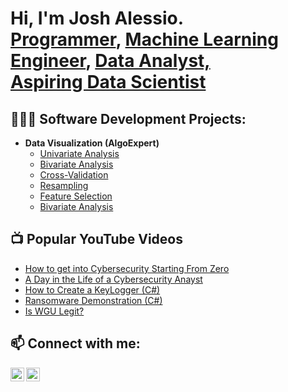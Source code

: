 <h1>Hi, I'm Josh Alessio. <br/><a href="https://github.com/JoshAlessio">Programmer</a>, <a href="https://www.linkedin.com/in/joshmadakor/">Machine Learning Engineer</a>, <a href="https://www.youtube.com/c/joshmadakor">Data Analyst, <br/>Aspiring Data Scientist</a></h1>

<h2>👨🏽‍💻 Software Development Projects:</h2>

- <b>Data Visualization (AlgoExpert)</b>
  - [Univariate Analysis](https://github.com/JoshAlessio/Data-Visualization)
  - [Bivariate Analysis](https://github.com/JoshAlessio/Data-Visualization)
  - [Cross-Validation](https://github.com/JoshAlessio/Data-Visualization)
  - [Resampling](https://github.com/JoshAlessio/Data-Visualization)
  - [Feature Selection](https://github.com/JoshAlessio/Data-Visualization)
  - [Bivariate Analysis](https://github.com/JoshAlessio/Data-Visualization)

<h2>📺 Popular YouTube Videos</h2>

- [How to get into Cybersecurity Starting From Zero](https://www.youtube.com/watch?v=a83ASGn_V_s)
- [A Day in the Life of a Cybersecurity Anayst](https://www.youtube.com/watch?v=uHy3oM7NnoU)
- [How to Create a KeyLogger (C#)](https://www.youtube.com/watch?v=N-L9hklSlNk)
- [Ransomware Demonstration (C#)](https://www.youtube.com/watch?v=OfvdQeh79s0)
- [Is WGU Legit?](https://www.youtube.com/watch?v=E2MwRWxDBkA)

<h2> 📫 Connect with me:</h2>

[<img align="left" alt="JoshMadakor | YouTube" width="22px" src="https://cdn.jsdelivr.net/npm/simple-icons@v3/icons/youtube.svg" />][youtube]
[<img align="left" alt="JoshMadakor | LinkedIn" width="22px" src="https://cdn.jsdelivr.net/npm/simple-icons@v3/icons/linkedin.svg" />][linkedin]

[youtube]: https://www.youtube.com/c/joshmadakor
[linkedin]: https://linkedin.com/in/joshmadakor

<!--
**joshmadakor1/joshmadakor1** is a ✨ _special_ ✨ repository because its `README.md` (this file) appears on your GitHub profile.

Here are some ideas to get you started:

- 🔭 I’m currently working on ...
- 🌱 I’m currently learning ...
- 👯 I’m looking to collaborate on ...
- 🤔 I’m looking for help with ...
- 💬 Ask me about ...
- 📫 How to reach me: ...
- 😄 Pronouns: ...
- ⚡ Fun fact: ...
-->
